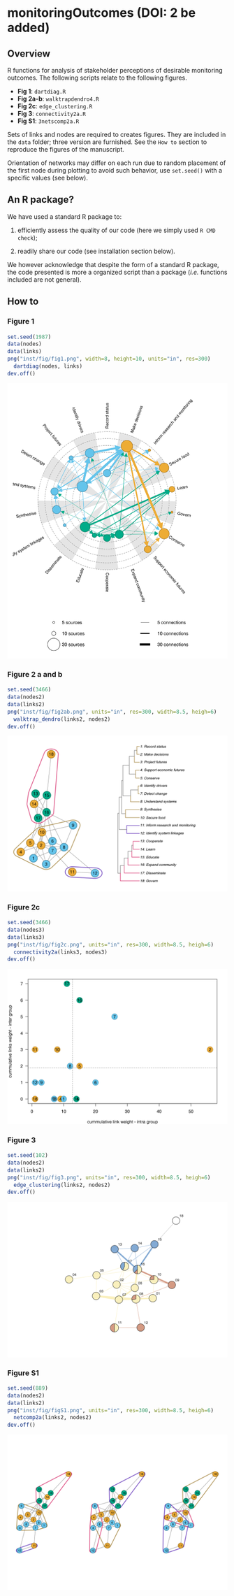 # monitoringOutcomes (DOI: 2 be added)

## Overview

R functions for analysis of stakeholder perceptions of desirable monitoring outcomes.
The following scripts relate to the following figures.

- **Fig 1**: `dartdiag.R`
- **Fig 2a-b**: `walktrapdendro4.R`
- **Fig 2c**: `edge_clustering.R`
- **Fig 3**: `connectivity2a.R`
- **Fig S1**: `3netscomp2a.R`

Sets of links and nodes are required to creates figures. They are
included in the `data` folder; three version are furnished. See the `How to` section
to reproduce the figures of the manuscript.

Orientation of networks may differ on each run due to random placement of the
first node during plotting to avoid such behavior, use `set.seed()` with
a specific values (see below).


## An R package?

We have used a standard R package to:

1. efficiently assess the quality of our code (here we simply used `R CMD check`);

2. readily share our code (see installation section below).

We however acknowledge that despite the form of a standard R package, the code
presented is more a organized script than a package (*i.e.* functions included
are not general).



## How to

### Figure 1

```R
set.seed(1987)
data(nodes)
data(links)
png("inst/fig/fig1.png", width=8, height=10, units="in", res=300)
  dartdiag(nodes, links)
dev.off()
```

![](inst/fig/fig1.png)


### Figure 2 a and b

```R
set.seed(3466)
data(nodes2)
data(links2)
png("inst/fig/fig2ab.png", units="in", res=300, width=8.5, heigh=6)
  walktrap_dendro(links2, nodes2)
dev.off()
```

![](inst/fig/fig2ab.png)


### Figure 2c

```R
set.seed(3466)
data(nodes3)
data(links3)
png("inst/fig/fig2c.png", units="in", res=300, width=8.5, heigh=6)
  connectivity2a(links3, nodes3)
dev.off()
```

![](inst/fig/fig2c.png)

### Figure 3

```R
set.seed(102)
data(nodes2)
data(links2)
png("inst/fig/fig3.png", units="in", res=300, width=8.5, heigh=6)
  edge_clustering(links2, nodes2)
dev.off()
```

![](inst/fig/fig3.png)

### Figure S1

```R
set.seed(889)
data(nodes2)
data(links2)
png("inst/fig/figS1.png", units="in", res=300, width=8.5, heigh=6)
  netcomp2a(links2, nodes2)
dev.off()
```

![](inst/fig/figS1.png)
